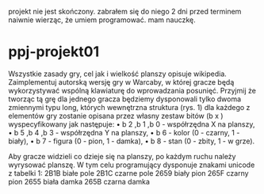 projekt nie jest skończony. zabrałem się do niego 2 dni przed terminem naiwnie wierząc, że umiem programować.
mam nauczkę.

# ppj-projekt01

Wszystkie zasady gry, cel jak i wielkość planszy opisuje wikipedia. Zaimplementuj
autorską wersję gry w Warcaby, w której gracze będą wykorzystywać wspólną
klawiaturę do wprowadzania posunięć.
Przyjmij że tworząc tą grę dla jednego gracza będziemy dysponowali tylko dwoma
zmiennymi typu long, których wewnętrzna struktura (rys. 1) dla każdego z elementów
gry zostanie opisana przez własny zestaw bitów (b x ) wyspecyfikowany jak następuje:
• b 2 ,b 1 ,b 0 - współrzędna X na planszy,
• b 5 ,b 4 ,b 3 - współrzędna Y na planszy,
• b 6 - kolor (0 - czarny, 1 - biały),
• b 7 - figura (0 - pion, 1 - damka),
• b 8 - stan (0 - zbity, 1 - w grze).

Aby gracze widzieli co dzieje się na planszy, po każdym ruchu należy wyrysować
planszę. W tym celu programujący dysponuje znakami unicode z tabelki 1:
2B1B
białe pole
2B1C
czarne pole
2659
biały pion
265F
czarny pion
2655
biała damka
265B czarna damka

